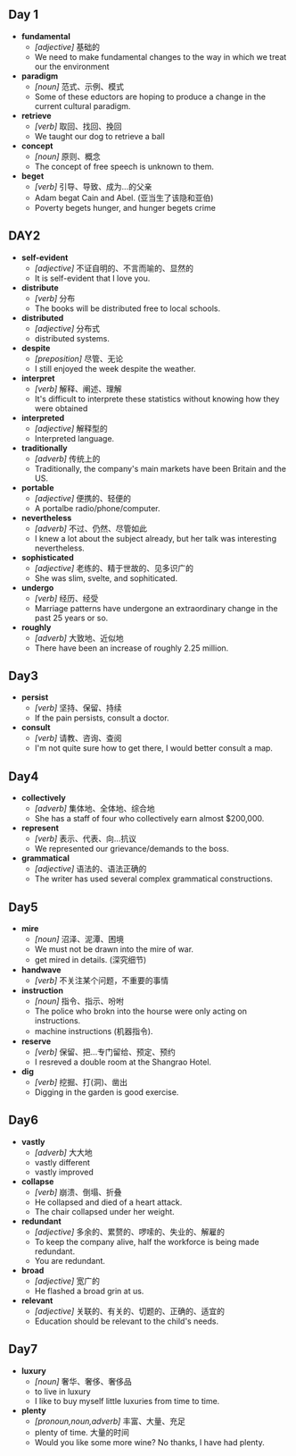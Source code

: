 ## Day 1
- **fundamental**
  - *[adjective]* 基础的
  - We need to make fundamental changes to the way in which we treat our the environment
- **paradigm**
  - *[noun]* 范式、示例、模式
  - Some of these eductors are hoping to produce a change in the current cultural paradigm.
- **retrieve**
  - *[verb]* 取回、找回、挽回
  - We taught our dog to retrieve a ball
- **concept**
  - *[noun]* 原则、概念
  - The concept of free speech is unknown to them.
- **beget**
  - *[verb]* 引导、导致、成为...的父亲
  - Adam begat Cain and Abel. (亚当生了该隐和亚伯)
  - Poverty begets hunger, and hunger begets crime

## DAY2
- **self-evident**
  - *[adjective]* 不证自明的、不言而喻的、显然的
  - It is self-evident that I love you.
- **distribute**
  - *[verb]* 分布
  - The books will be distributed free to local schools.
- **distributed**
  - *[adjective]* 分布式
  - distributed systems.
- **despite** 
  - *[preposition]* 尽管、无论
  - I still enjoyed the week despite the weather.
- **interpret** 
  - *[verb]* 解释、阐述、理解
  - It's difficult to interprete these statistics without knowing how they were obtained
- **interpreted** 
  - *[adjective]* 解释型的
  - Interpreted language.
- **traditionally**
  - *[adverb]* 传统上的
  - Traditionally, the company's main markets have been Britain and the US.
- **portable**
  - *[adjective]* 便携的、轻便的
  - A portalbe radio/phone/computer.
- **nevertheless**
  - *[adverb]* 不过、仍然、尽管如此
  - I knew a lot about the subject already, but her talk was interesting nevertheless.
- **sophisticated**
  - *[adjective]* 老练的、精于世故的、见多识广的
  - She was slim, svelte, and sophiticated.
- **undergo**
  - *[verb]* 经历、经受
  - Marriage patterns have undergone an extraordinary change in the past 25 years or so.
- **roughly**
  - *[adverb]* 大致地、近似地
  - There have been an increase of roughly 2.25 million.

## Day3
- **persist**
  - *[verb]* 坚持、保留、持续
  - If the pain persists, consult a doctor.
- **consult**
  - *[verb]* 请教、咨询、查阅
  - I'm not quite sure how to get there, I would better consult a map.

## Day4
- **collectively**
  - *[adverb]* 集体地、全体地、综合地
  - She has a staff of four who collectively earn almost $200,000.
- **represent**
  - *[verb]* 表示、代表、向...抗议
  - We represented our grievance/demands to the boss.
- **grammatical**
  - *[adjective]* 语法的、语法正确的
  - The writer has used several complex grammatical constructions.

## Day5
- **mire**
  - *[noun]* 沼泽、泥潭、困境
  - We must not be drawn into the mire of war.
  - get mired in details. (深究细节)
- **handwave**
  - *[verb]* 不关注某个问题，不重要的事情
- **instruction**
  - *[noun]* 指令、指示、吩咐
  - The police who brokn into the hourse were only acting on instructions.
  - machine instructions (机器指令).
- **reserve**
  - *[verb]* 保留、把...专门留给、预定、预约
  - I resreved a double room at the Shangrao Hotel.
- **dig**
  - *[verb]* 挖掘、打(洞)、凿出
  - Digging in the garden is good exercise.

## Day6
- **vastly**
  - *[adverb]* 大大地
  - vastly different
  - vastly improved
- **collapse**
  - *[verb]* 崩溃、倒塌、折叠
  - He collapsed and died of a heart attack.
  - The chair collapsed under her weight.
- **redundant**
  - *[adjective]* 多余的、累赘的、啰嗦的、失业的、解雇的
  - To keep the company alive, half the workforce is being made redundant. 
  - You are redundant.
- **broad**
  - *[adjective]* 宽广的
  - He flashed a broad grin at us.
- **relevant**
  - *[adjective]* 关联的、有关的、切题的、正确的、适宜的
  - Education should be relevant to the child's needs.

## Day7
- **luxury**
  - *[noun]* 奢华、奢侈、奢侈品
  - to live in luxury
  - I like to buy myself little luxuries from time to time.
- **plenty**
  - *[pronoun,noun,adverb]* 丰富、大量、充足
  - plenty of time. 大量的时间
  - Would you like some more wine? No thanks, I have had plenty.